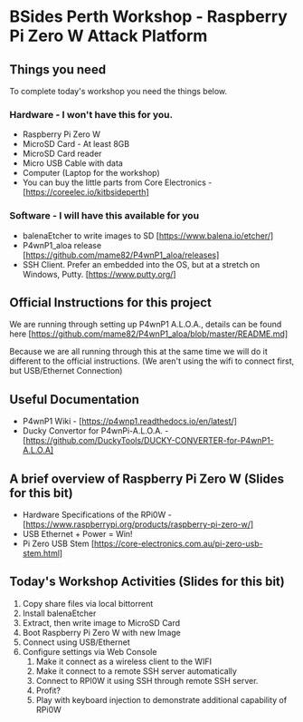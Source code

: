 # BSides Perth Workshop - Raspberry Pi Zero W Attack Platform

## Things you need
To complete today's workshop you need the things below.

### Hardware - I won't have this for you.
* Raspberry Pi Zero W
* MicroSD Card - At least 8GB
* MicroSD Card reader
* Micro USB Cable with data
* Computer (Laptop for the workshop)
* You can buy the little parts from Core Electronics - [https://coreelec.io/kitbsideperth]

### Software - I will have this available for you
* balenaEtcher to write images to SD [https://www.balena.io/etcher/]
* P4wnP1_aloa release [https://github.com/mame82/P4wnP1_aloa/releases]
* SSH Client.  Prefer an embedded into the OS, but at a stretch on Windows, Putty. [https://www.putty.org/]

## Official Instructions for this project
We are running through setting up P4wnP1 A.L.O.A., details can be found here [https://github.com/mame82/P4wnP1_aloa/blob/master/README.md]

Because we are all running through this at the same time we will do it different to the official instructions.
(We aren't using the wifi to connect first, but USB/Ethernet Connection)

## Useful Documentation
* P4wnP1 Wiki - [https://p4wnp1.readthedocs.io/en/latest/]
* Ducky Convertor for P4wnPi-A.L.O.A. - [https://github.com/DuckyTools/DUCKY-CONVERTER-for-P4wnP1-A.L.O.A]

## A brief overview of Raspberry Pi Zero W (Slides for this bit)
* Hardware Specifications of the RPi0W - [https://www.raspberrypi.org/products/raspberry-pi-zero-w/]
* USB Ethernet + Power = Win!
* Pi Zero USB Stem [https://core-electronics.com.au/pi-zero-usb-stem.html]

## Today's Workshop Activities (Slides for this bit)
1. Copy share files via local bittorrent
1. Install balenaEtcher
1. Extract, then write image to MicroSD Card
1. Boot Raspberry Pi Zero W with new Image
1. Connect using USB/Ethernet
1. Configure settings via Web Console 
   1. Make it connect as a wireless client to the WIFI
   1. Make it connect to a remote SSH server automatically
   1. Connect to RPI0W it using SSH through remote SSH server.
   1. Profit?
   1. Play with keyboard injection to demonstrate additional capability of RPi0W
